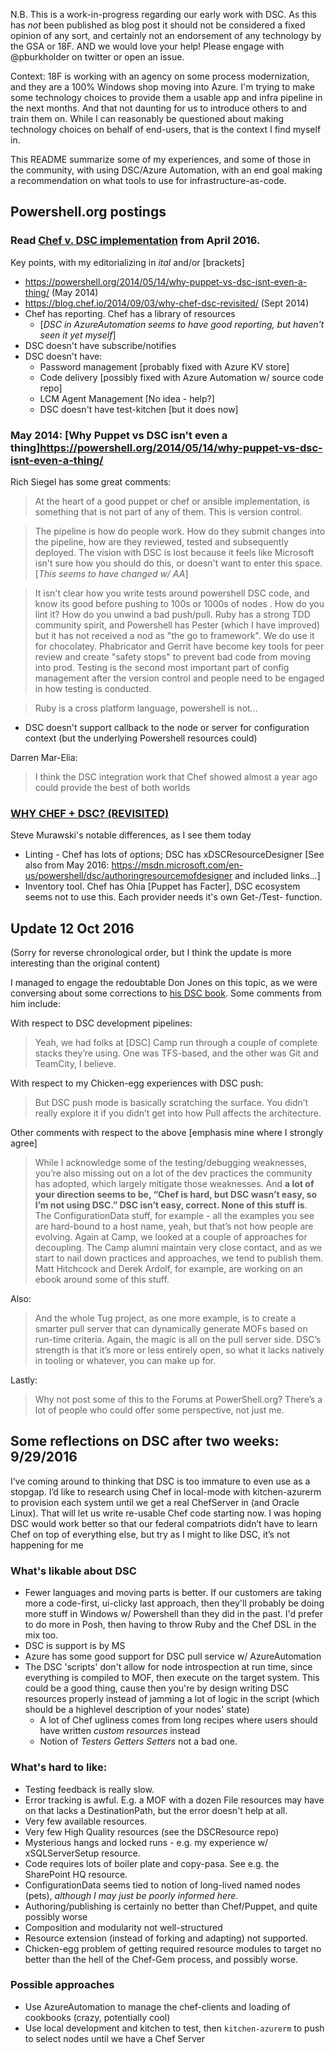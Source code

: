 N.B. This is a work-in-progress regarding our early work with DSC. As this has _not_ been published as blog post it should not
be considered a fixed opinion of any sort, and certainly not an endorsement of any technology by the GSA or 18F. AND we would love your help! Please engage with @pburkholder on twitter or open an issue.  

Context: 18F is working with an agency on some process modernization, and they are a 100% Windows shop moving into Azure. I'm trying to make some technology choices to provide them a usable app and infra pipeline in the next months.
And that not daunting for us to introduce others to and train them on. While I can reasonably be questioned about making technology choices on behalf of end-users, that is the context I find myself in.

This README summarize some of my experiences, and some of those in the community, with using DSC/Azure Automation, with an end goal making a recommendation on what tools to use for infrastructure-as-code.

## Powershell.org postings

###  Read [Chef v. DSC implementation](https://powershell.org/forums/topic/chef-vs-dsc-implementation/) from April 2016.
Key points, with my editorializing in *ital* and/or \[brackets\]
- https://powershell.org/2014/05/14/why-puppet-vs-dsc-isnt-even-a-thing/ (May 2014)
- https://blog.chef.io/2014/09/03/why-chef-dsc-revisited/ (Sept 2014)
- Chef has reporting. Chef has a library of resources
  - \[*DSC in AzureAutomation seems to have good reporting, but haven't seen it yet myself*\]
- DSC doesn't have subscribe/notifies
- DSC doesn't have:
  - Password management \[probably fixed with Azure KV store\]
  - Code delivery \[possibly fixed with Azure Automation w/ source code repo\]
  - LCM Agent Management \[No idea - help?\]
  - DSC doesn't have test-kitchen \[but it does now\]

###  May 2014: [Why Puppet vs DSC isn't even a thing]https://powershell.org/2014/05/14/why-puppet-vs-dsc-isnt-even-a-thing/

Rich Siegel has some great comments:
> At the heart of a good puppet or chef or ansible implementation, is something that is not part of any of them. This is version control.

> The pipeline is how do people work. How do they submit changes into the pipeline, how are they reviewed, tested and subsequently deployed. The vision with DSC is lost because it feels like Microsoft isn't sure how you should do this, or doesn't want to enter this space. \[_This seems to have changed w/ AA_\]

>  It isn't clear how you write tests around powershell DSC code, and know its good before pushing to 100s or 1000s of nodes . How do you lint it? How do you unwind a bad push/pull. Ruby has a strong TDD community spirit, and Powershell has Pester (which I have improved) but it has not received a nod as "the go to framework". We do use it for chocolatey. Phabricator and Gerrit have become key tools for peer review and create "safety stops" to prevent bad code from moving into prod. Testing is the second most important part of config management after the version control and people need to be engaged in how testing is conducted.

> Ruby is a cross platform language, powershell is not...

- DSC doesn't support callback to the node or server for configuration context (but the underlying Powershell resources could)

Darren Mar-Elia:
> I think the DSC integration work that Chef showed almost a year ago could provide the best of both worlds

### [WHY CHEF + DSC? (REVISITED)](https://blog.chef.io/2014/09/03/why-chef-dsc-revisited/)

Steve Murawski's notable differences, as I see them today
- Linting - Chef has lots of options; DSC has xDSCResourceDesigner \[See also from May 2016: https://msdn.microsoft.com/en-us/powershell/dsc/authoringresourcemofdesigner and included links...\]
- Inventory tool. Chef has Ohia \[Puppet has Facter\], DSC ecosystem seems not to use this. Each provider needs it's own Get-/Test- function.


###

## Update 12 Oct 2016

(Sorry for reverse chronological order, but I think the update is more interesting than the original content)

I managed to engage the redoubtable Don Jones on this topic, as we were conversing about some corrections
to [his DSC book](https://leanpub.com/the-dsc-book). Some comments from him include:

With respect to DSC development pipelines:
> Yeah, we had folks at \[DSC\] Camp run through a couple of complete stacks they’re using. One was TFS-based, and the other was Git and TeamCity, I believe.

With respect to my Chicken-egg experiences with DSC push:
> But DSC push mode is basically scratching the surface. You didn’t really explore it if you didn’t get into how Pull affects the architecture.

Other comments with respect to the above \[emphasis mine where I strongly agree\]
> While I acknowledge some of the testing/debugging weaknesses, you’re also missing out on a lot of the dev practices the community has adopted, which largely mitigate those weaknesses. And **a lot of your direction seems to be, “Chef is hard, but DSC wasn’t easy, so I’m not using DSC.” DSC isn’t easy, correct. None of this stuff is**. The ConfigurationData stuff, for example - all the examples you see are hard-bound to a host name, yeah, but that’s not how people are evolving. Again at Camp, we looked at a couple of approaches for decoupling. The Camp alumni maintain very close contact, and as we start to nail down practices and approaches, we tend to publish them. Matt Hitchcock and Derek Ardolf, for example, are working on an ebook around some of this stuff.

Also:
> And the whole Tug project, as one more example, is to create a smarter pull server that can dynamically generate MOFs based on run-time criteria. Again, the magic is all on the pull server side. DSC’s strength is that it’s more or less entirely open, so what it lacks natively in tooling or whatever, you can make up for.

Lastly:
> Why not post some of this to the Forums at PowerShell.org? There’s a lot of people who could offer some perspective, not just me.




## Some reflections on DSC after two weeks: 9/29/2016

I’ve coming around to thinking that DSC is too immature to even use as a stopgap. I’d like to research using Chef in local-mode with kitchen-azurerm to provision each system until we get a real ChefServer in (and Oracle Linux). That will let us write re-usable Chef code starting now. I was hoping DSC would work better so that our federal compatriots didn’t have to learn Chef on top of everything else, but try as I might to like DSC, it’s not happening for me

### What's likable about DSC

- Fewer languages and moving parts is better. If our customers are taking more a code-first, ui-clicky last
approach, then they'll probably be doing more stuff in Windows w/ Powershell than they did
in the past. I'd prefer to do more in Posh, then having to throw Ruby and the Chef DSL in the mix too.
- DSC is support is by MS
- Azure has some good support for DSC pull service w/ AzureAutomation
- The DSC 'scripts' don't allow for node introspection at run time, since everything is compiled to MOF, then
execute on the target system. This could be a good thing, cause then you're by design writing DSC resources properly
instead of jamming a lot of logic in the script (which should be a highlevel description of your nodes' state)
  - A lot of Chef ugliness comes from long recipes where users should have written _custom resources_ instead
  - Notion of _Testers_ _Getters_ _Setters_ not a bad one.

### What's hard to like:

- Testing feedback is really slow.
- Error tracking is awful. E.g. a MOF with a dozen File resources may have on that lacks a DestinationPath, but the error doesn't help at all.  
- Very few available resources.
- Very few High Quality resources (see the DSCResource repo)
- Mysterious hangs and locked runs - e.g. my experience w/ xSQLServerSetup resource.
- Code requires lots of boiler plate and copy-pasa. See e.g. the SharePoint HQ resource.
- ConfigurationData seems tied to notion of long-lived named nodes (pets), _although I may just be poorly informed here_.
- Authoring/publishing is certainly no better than Chef/Puppet, and quite possibly worse
- Composition and modularity not well-structured
- Resource extension (instead of forking and adapting) not supported.
- Chicken-egg problem of getting required resource modules to target no better than the hell of the Chef-Gem process, and possibly worse.

### Possible approaches

- Use AzureAutomation to manage the chef-clients and loading of cookbooks (crazy, potentially cool)
- Use local development and kitchen to test, then `kitchen-azurerm` to push to select nodes until we have a Chef Server
